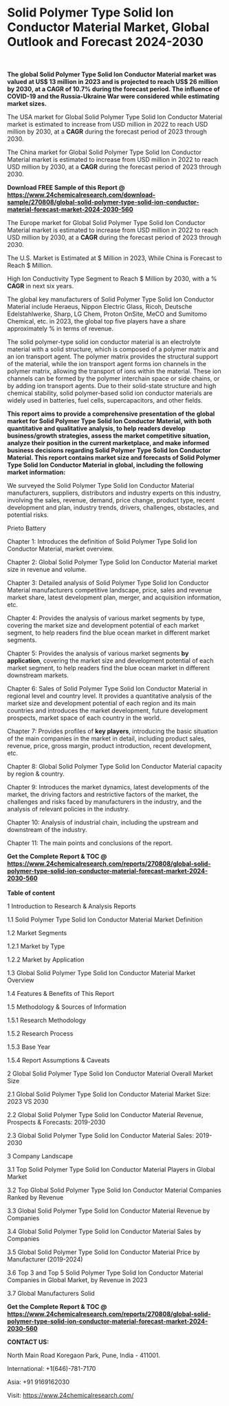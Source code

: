<h1>Solid Polymer Type Solid Ion Conductor Material Market, Global Outlook and Forecast 2024-2030</h1><br/><p><strong>The global Solid Polymer Type Solid Ion Conductor Material market was valued at US$ 13 million in 2023 and is projected to reach US$ 26 million by 2030, at a <strong>CAGR</strong> of 10.7% during the forecast period. The influence of COVID-19 and the Russia-Ukraine War were considered while estimating market sizes.</strong></p><p>The USA market for Global Solid Polymer Type Solid Ion Conductor Material market is estimated to increase from USD million in 2022 to reach USD million by 2030, at a <strong>CAGR</strong> during the forecast period of 2023 through 2030.</p><p>The China market for Global Solid Polymer Type Solid Ion Conductor Material market is estimated to increase from USD million in 2022 to reach USD million by 2030, at a <strong>CAGR</strong> during the forecast period of 2023 through 2030.</p><div><b>Download FREE Sample of this Report @ <a href="https://www.24chemicalresearch.com/download-sample/270808/global-solid-polymer-type-solid-ion-conductor-material-forecast-market-2024-2030-560">https://www.24chemicalresearch.com/download-sample/270808/global-solid-polymer-type-solid-ion-conductor-material-forecast-market-2024-2030-560</a></b></div><p>The Europe market for Global Solid Polymer Type Solid Ion Conductor Material market is estimated to increase from USD million in 2022 to reach USD million by 2030, at a <strong>CAGR</strong> during the forecast period of 2023 through 2030.</p><p>The U.S. Market is Estimated at $ Million in 2023, While China is Forecast to Reach $ Million.</p><p>High Ion Conductivity Type Segment to Reach $ Million by 2030, with a % <strong>CAGR</strong> in next six years.</p><p>The global key manufacturers of Solid Polymer Type Solid Ion Conductor Material include Heraeus, Nippon Electric Glass, Ricoh, Deutsche Edelstahlwerke, Sharp, LG Chem, Proton OnSite, MeCO and Sumitomo Chemical, etc. in 2023, the global top five players have a share approximately % in terms of revenue.</p><p>The solid polymer-type solid ion conductor material is an electrolyte material with a solid structure, which is composed of a polymer matrix and an ion transport agent. The polymer matrix provides the structural support of the material, while the ion transport agent forms ion channels in the polymer matrix, allowing the transport of ions within the material. These ion channels can be formed by the polymer interchain space or side chains, or by adding ion transport agents. Due to their solid-state structure and high chemical stability, solid polymer-based solid ion conductor materials are widely used in batteries, fuel cells, supercapacitors, and other fields.</p><p><strong>This report aims to provide a comprehensive presentation of the global market for Solid Polymer Type Solid Ion Conductor Material, with both quantitative and qualitative analysis, to help readers develop business/growth strategies, assess the market competitive situation, analyze their position in the current marketplace, and make informed business decisions regarding Solid Polymer Type Solid Ion Conductor Material. This report contains market size and forecasts of Solid Polymer Type Solid Ion Conductor Material in global, including the following market information:</strong></p><p>We surveyed the Solid Polymer Type Solid Ion Conductor Material manufacturers, suppliers, distributors and industry experts on this industry, involving the sales, revenue, demand, price change, product type, recent development and plan, industry trends, drivers, challenges, obstacles, and potential risks.</p><p>Prieto Battery</p><p>Chapter 1: Introduces the definition of Solid Polymer Type Solid Ion Conductor Material, market overview.</p><p>Chapter 2: Global Solid Polymer Type Solid Ion Conductor Material market size in revenue and volume.</p><p>Chapter 3: Detailed analysis of Solid Polymer Type Solid Ion Conductor Material manufacturers competitive landscape, price, sales and revenue market share, latest development plan, merger, and acquisition information, etc.</p><p>Chapter 4: Provides the analysis of various market segments by type, covering the market size and development potential of each market segment, to help readers find the blue ocean market in different market segments.</p><p>Chapter 5: Provides the analysis of various market segments <strong>by application</strong>, covering the market size and development potential of each market segment, to help readers find the blue ocean market in different downstream markets.</p><p>Chapter 6: Sales of Solid Polymer Type Solid Ion Conductor Material in regional level and country level. It provides a quantitative analysis of the market size and development potential of each region and its main countries and introduces the market development, future development prospects, market space of each country in the world.</p><p>Chapter 7: Provides profiles of <strong>key players</strong>, introducing the basic situation of the main companies in the market in detail, including product sales, revenue, price, gross margin, product introduction, recent development, etc.</p><p>Chapter 8: Global Solid Polymer Type Solid Ion Conductor Material capacity by region & country.</p><p>Chapter 9: Introduces the market dynamics, latest developments of the market, the driving factors and restrictive factors of the market, the challenges and risks faced by manufacturers in the industry, and the analysis of relevant policies in the industry.</p><p>Chapter 10: Analysis of industrial chain, including the upstream and downstream of the industry.</p><p>Chapter 11: The main points and conclusions of the report.</p><div><b>Get the Complete Report & TOC @ <a href="https://www.24chemicalresearch.com/reports/270808/global-solid-polymer-type-solid-ion-conductor-material-forecast-market-2024-2030-560">https://www.24chemicalresearch.com/reports/270808/global-solid-polymer-type-solid-ion-conductor-material-forecast-market-2024-2030-560</a></b></div><br><b>Table of content</b><p>1 Introduction to Research & Analysis Reports<br />
 
  1.1 Solid Polymer Type Solid Ion Conductor Material Market Definition<br />
 
  1.2 Market Segments<br />
 
  1.2.1 Market by Type<br />
 
  1.2.2 Market by Application<br />
 
  1.3 Global Solid Polymer Type Solid Ion Conductor Material Market Overview<br />
 
  1.4 Features & Benefits of This Report<br />
 
  1.5 Methodology & Sources of Information<br />
 
  1.5.1 Research Methodology<br />
 
  1.5.2 Research Process<br />
 
  1.5.3 Base Year<br />
 
  1.5.4 Report Assumptions & Caveats<br />
 
 2 Global Solid Polymer Type Solid Ion Conductor Material Overall Market Size<br />
 
  2.1 Global Solid Polymer Type Solid Ion Conductor Material Market Size: 2023 VS 2030<br />
 
  2.2 Global Solid Polymer Type Solid Ion Conductor Material Revenue, Prospects & Forecasts: 2019-2030<br />
 
  2.3 Global Solid Polymer Type Solid Ion Conductor Material Sales: 2019-2030<br />
 
 3 Company Landscape<br />
 
  3.1 Top Solid Polymer Type Solid Ion Conductor Material Players in Global Market<br />
 
  3.2 Top Global Solid Polymer Type Solid Ion Conductor Material Companies Ranked by Revenue<br />
 
  3.3 Global Solid Polymer Type Solid Ion Conductor Material Revenue by Companies<br />
 
  3.4 Global Solid Polymer Type Solid Ion Conductor Material Sales by Companies<br />
 
  3.5 Global Solid Polymer Type Solid Ion Conductor Material Price by Manufacturer (2019-2024)<br />
 
  3.6 Top 3 and Top 5 Solid Polymer Type Solid Ion Conductor Material Companies in Global Market, by Revenue in 2023<br />
 
  3.7 Global Manufacturers Solid <br><div><b>Get the Complete Report & TOC @ <a href="https://www.24chemicalresearch.com/reports/270808/global-solid-polymer-type-solid-ion-conductor-material-forecast-market-2024-2030-560">https://www.24chemicalresearch.com/reports/270808/global-solid-polymer-type-solid-ion-conductor-material-forecast-market-2024-2030-560</a></b></div></p>
 
 <b>CONTACT US:</b><br>
 
 North Main Road Koregaon Park, Pune, India - 411001.<br/>
 
 International: +1(646)-781-7170<br/>
 
 Asia: +91 9169162030<br/>
 
 Visit: <a href="https://www.24chemicalresearch.com/">https://www.24chemicalresearch.com/</a>
 
 <br>